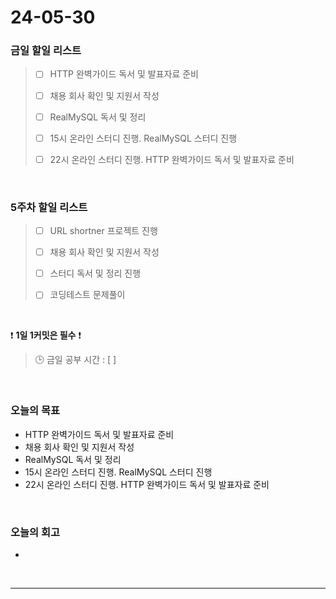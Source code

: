 # 24-05-30
### 금일 할일 리스트
> - [ ]  HTTP 완벽가이드 독서 및 발표자료 준비
>
> - [ ]  채용 회사 확인 및 지원서 작성
>
> - [ ]  RealMySQL 독서 및 정리
>
> - [ ]  15시 온라인 스터디 진행. RealMySQL 스터디 진행
>
> - [ ]  22시 온라인 스터디 진행. HTTP 완벽가이드 독서 및 발표자료 준비

<br/>

### 5주차 할일 리스트  
> - [ ]  URL shortner 프로젝트 진행
>
> - [ ]  채용 회사 확인 및 지원서 작성
>
> - [ ]  스터디 독서 및 정리 진행
>
> - [ ]  코딩테스트 문제풀이

<br/>

❗ **1일 1커밋은 필수** ❗
> 🕒 금일 공부 시간 : [  ]

<br/>

### 오늘의 목표
- HTTP 완벽가이드 독서 및 발표자료 준비
- 채용 회사 확인 및 지원서 작성
- RealMySQL 독서 및 정리
- 15시 온라인 스터디 진행. RealMySQL 스터디 진행
- 22시 온라인 스터디 진행. HTTP 완벽가이드 독서 및 발표자료 준비


<br>

### 오늘의 회고
- 


<br/>

------------  
